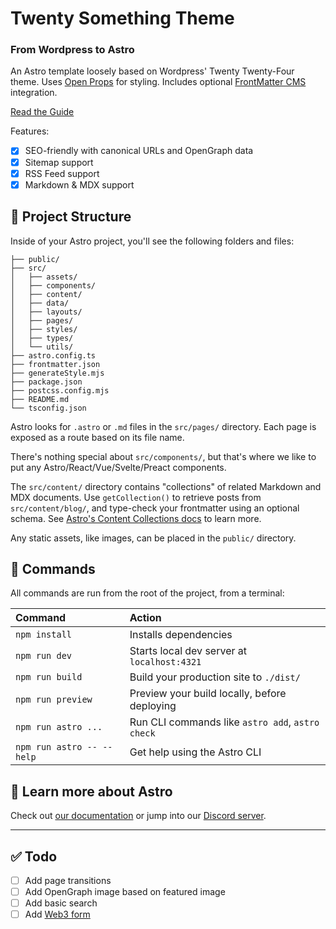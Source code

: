 # Twenty Something Theme

### From Wordpress to Astro 

An Astro template loosely based on Wordpress' Twenty Twenty-Four theme. Uses [Open Props](https://open-props.style/) for styling. Includes optional [FrontMatter CMS](https://frontmatter.codes/) integration. 

[Read the Guide](https://twenty-something.netlify.app/guide)

Features:

- [x] SEO-friendly with canonical URLs and OpenGraph data
- [x] Sitemap support
- [x] RSS Feed support
- [x] Markdown & MDX support

## 🚀 Project Structure

Inside of your Astro project, you'll see the following folders and files:

```text
├── public/
├── src/
│   ├── assets/
│   ├── components/
│   ├── content/
│   ├── data/
│   ├── layouts/
│   ├── pages/
│   ├── styles/
│   ├── types/
│   └── utils/
├── astro.config.ts
├── frontmatter.json
├── generateStyle.mjs
├── package.json
├── postcss.config.mjs
├── README.md
└── tsconfig.json
```

Astro looks for `.astro` or `.md` files in the `src/pages/` directory. Each page is exposed as a route based on its file name.

There's nothing special about `src/components/`, but that's where we like to put any Astro/React/Vue/Svelte/Preact components.

The `src/content/` directory contains "collections" of related Markdown and MDX documents. Use `getCollection()` to retrieve posts from `src/content/blog/`, and type-check your frontmatter using an optional schema. See [Astro's Content Collections docs](https://docs.astro.build/en/guides/content-collections/) to learn more.

Any static assets, like images, can be placed in the `public/` directory.

## 🧞 Commands

All commands are run from the root of the project, from a terminal:

| Command                   | Action                                           |
| :------------------------ | :----------------------------------------------- |
| `npm install`             | Installs dependencies                            |
| `npm run dev`             | Starts local dev server at `localhost:4321`      |
| `npm run build`           | Build your production site to `./dist/`          |
| `npm run preview`         | Preview your build locally, before deploying     |
| `npm run astro ...`       | Run CLI commands like `astro add`, `astro check` |
| `npm run astro -- --help` | Get help using the Astro CLI                     |

## 👀 Learn more about Astro

Check out [our documentation](https://docs.astro.build) or jump into our [Discord server](https://astro.build/chat).

---

## ✅ Todo 

- [ ] Add page transitions
- [ ] Add OpenGraph image based on featured image
- [ ] Add basic search
- [ ] Add [Web3 form](https://web3forms.com/)